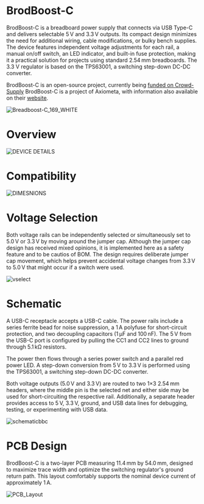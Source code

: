# BrodBoost-C

BrodBoost-C is a breadboard power supply that connects via USB Type-C and delivers selectable 5 V and 3.3 V outputs. Its compact design minimizes the need for additional wiring, cable modifications, or bulky bench supplies. The device features independent voltage adjustments for each rail, a manual on/off switch, an LED indicator, and built-in fuse protection, making it a practical solution for projects using standard 2.54 mm breadboards. The 3.3 V regulator is based on the TPS63001, a switching step-down DC-DC converter.

BrodBoost-C is an open-source project, currently being [funded on Crowd-Supply](https://www.crowdsupply.com/axiometa/brodboost-c)
BrodBoost-C is a project of Axiometa, with information also available on their [website](https://axiometa.ai/product/prh0001/).

![Breadboost-C_169_WHITE](https://github.com/user-attachments/assets/59b5c114-ff39-4866-92a3-557cc846a3fc)

# Overview
![DEVICE DETAILS](https://github.com/user-attachments/assets/e2553f77-0dc2-4a73-ba9e-4dec003fd8eb)

# Compatibility
![DIMESNIONS](https://github.com/user-attachments/assets/8241ae8f-ab78-4637-b16f-194884aaa682)

# Voltage Selection
Both voltage rails can be independently selected or simultaneously set to 5.0 V or 3.3 V by moving around the jumper cap. Although the jumper cap design has received mixed opinions, it is implemented here as a safety feature and to be cautios of BOM. The design requires deliberate jumper cap movement, which helps prevent accidental voltage changes from 3.3 V to 5.0 V that might occur if a switch were used.

![vselect](https://github.com/user-attachments/assets/dd815332-34fa-4bdf-a241-7f7f6947cfd4)

# Schematic
A USB-C receptacle accepts a USB-C cable. The power rails include a series ferrite bead for noise suppression, a 1 A polyfuse for short-circuit protection, and two decoupling capacitors (1 µF and 100 nF). The 5 V from the USB-C port is configured by pulling the CC1 and CC2 lines to ground through 5.1 kΩ resistors.

The power then flows through a series power switch and a parallel red power LED. A step-down conversion from 5 V to 3.3 V is performed using the TPS63001, a switching step-down DC-DC converter.

Both voltage outputs (5.0 V and 3.3 V) are routed to two 1×3 2.54 mm headers, where the middle pin is the selected net and either side may be used for short-circuiting the respective rail. Additionally, a separate header provides access to 5 V, 3.3 V, ground, and USB data lines for debugging, testing, or experimenting with USB data.

![schematicbbc](https://github.com/user-attachments/assets/16ba4ac2-2593-42f3-8a06-1e0e64a7ebab)

# PCB Design
BrodBoost-C is a two-layer PCB measuring 11.4 mm by 54.0 mm, designed to maximize trace width and optimize the switching regulator's ground return path. This layout comfortably supports the nominal device current of approximately 1 A.

![PCB_Layout](https://github.com/user-attachments/assets/e58fe133-33df-4d85-9706-40200bba8730)

